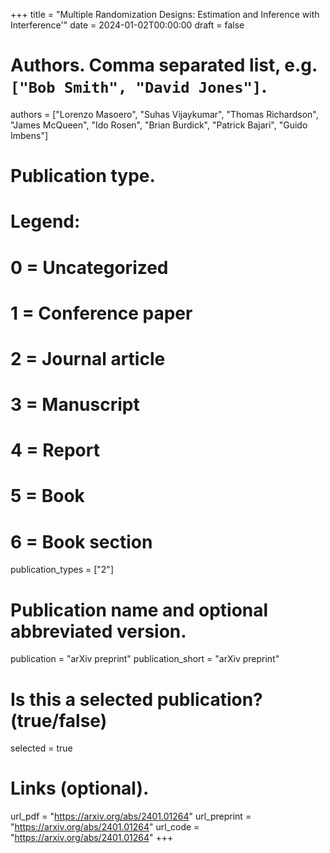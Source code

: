 +++
title = "Multiple Randomization Designs: Estimation and Inference with Interference'"
date = 2024-01-02T00:00:00
draft = false

# Authors. Comma separated list, e.g. `["Bob Smith", "David Jones"]`.
authors = ["Lorenzo Masoero", "Suhas Vijaykumar", "Thomas Richardson", "James McQueen", "Ido Rosen", "Brian Burdick", "Patrick Bajari", "Guido Imbens"]

# Publication type.
# Legend:
# 0 = Uncategorized
# 1 = Conference paper
# 2 = Journal article
# 3 = Manuscript
# 4 = Report
# 5 = Book
# 6 = Book section
publication_types = ["2"]

# Publication name and optional abbreviated version.
publication = "arXiv preprint"
publication_short = "arXiv preprint"
# Is this a selected publication? (true/false)
selected = true
# Links (optional).
url_pdf = "https://arxiv.org/abs/2401.01264"
url_preprint = "https://arxiv.org/abs/2401.01264"
url_code = "https://arxiv.org/abs/2401.01264"
+++